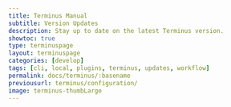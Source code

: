 ```yaml
---
title: Terminus Manual
subtitle: Version Updates
description: Stay up to date on the latest Terminus version.
showtoc: true
type: terminuspage
layout: terminuspage
categories: [develop]
tags: [cli, local, plugins, terminus, updates, workflow]
permalink: docs/terminus/:basename
previousurl: terminus/configuration/
image: terminus-thumbLarge
---
```


<Partial file="terminus-guide/php.md" />

<Partial file="terminus-guide/eol.md" />

